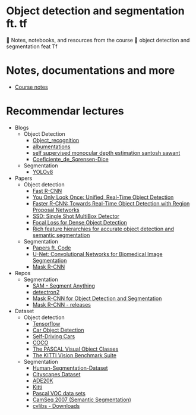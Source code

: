 # Object detection and segmentation ft. tf
📖 Notes, notebooks, and resources from the course 👾 object detection and segmentation feat Tf

# Notes, documentations and more
* [Course notes](https://github.com/ichcanziho/Deep_Learnining_Platzi/blob/master/6%20Curso%20de%20detecci%C3%B3n%20y%20segmentaci%C3%B3n%20de%20objetos%20con%20Tensorflow/README.MD#210-visualizaci%C3%B3n-de-bounding-boxes-en-el-dataset-de-object-detection)

# Recommendar lectures
* Blogs
   * Object Detection 
      * [Object_recognition](https://lilianweng.github.io/posts/2017-10-29-object-recognition-part-1/)
      * [albumentations](https://albumentations.ai/docs/)
      * [self supervised monocular depth estimation santosh sawant](https://www.linkedin.com/pulse/self-supervised-monocular-depth-estimation-santosh-sawant/)
      * [Coeficiente_de_Sorensen-Dice](https://es.wikipedia.org/wiki/Coeficiente_de_Sorensen-Dice)
   * Segmentation
      * [YOLOv8](https://docs.ultralytics.com/tasks/segment/) 
* Papers
   * Object detection
      * [Fast R-CNN](https://arxiv.org/abs/1504.08083)
      * [You Only Look Once: Unified, Real-Time Object Detection](https://arxiv.org/abs/1506.02640)
      * [Faster R-CNN: Towards Real-Time Object Detection with Region Proposal Networks](https://arxiv.org/abs/1506.01497)
      * [SSD: Single Shot MultiBox Detector](https://arxiv.org/abs/1512.02325)
      * [Focal Loss for Dense Object Detection](https://arxiv.org/abs/1708.02002)
      * [Rich feature hierarchies for accurate object detection and semantic segmentation](https://arxiv.org/abs/1311.2524)
   * Segmentation
      * [Papers ft. Code](https://paperswithcode.com/)
      * [U-Net: Convolutional Networks for Biomedical Image Segmentation](https://arxiv.org/abs/1505.04597)
      * [Mask R-CNN](https://arxiv.org/abs/1703.06870)
* Repos
   * Segmentation
      * [SAM - Segment Anything](https://github.com/facebookresearch/segment-anything)
      * [detectron2](https://github.com/facebookresearch/detectron2)
      * [Mask R-CNN for Object Detection and Segmentation](https://github.com/matterport/Mask_RCNN)
      * [Mask R-CNN - releases](https://github.com/matterport/Mask_RCNN/releases)
* Dataset
  * Object detection
    * [Tensorflow](https://www.tensorflow.org/datasets/catalog/overview)
    * [Car Object Detection](https://www.kaggle.com/datasets/sshikamaru/car-object-detection)
    * [Self-Driving Cars](https://www.kaggle.com/datasets/alincijov/self-driving-cars)
    * [COCO](https://cocodataset.org/#home)
    * [The PASCAL Visual Object Classes](http://host.robots.ox.ac.uk/pascal/VOC/)
    * [The KITTI Vision Benchmark Suite](https://www.cvlibs.net/datasets/kitti/)
  * Segmentation
    * [Human-Segmentation-Dataset](https://github.com/VikramShenoy97/Human-Segmentation-Dataset)
    * [Cityscapes Dataset](https://www.cityscapes-dataset.com/)
    * [ADE20K](https://groups.csail.mit.edu/vision/datasets/ADE20K/)
    * [Kitti](https://www.cvlibs.net/datasets/kitti/)
    * [Pascal VOC data sets](http://host.robots.ox.ac.uk/pascal/VOC/)
    * [CamSeq 2007 (Semantic Segmentation)](https://www.kaggle.com/datasets/carlolepelaars/camseq-semantic-segmentation)
    * [cvlibs - Downloads](https://www.cvlibs.net/download.php?file=data_road.zip)
